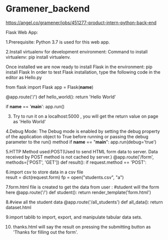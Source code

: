 # Gramener_backend
https://angel.co/gramener/jobs/451277-product-intern-python-back-end


Flask Web App:

1.Prerequisite:
Python 3.7 is used for this web app.

2.Install virtualenv for development environment:
Command to install virtualenv: pip install virtualenv.

Once installed we are now ready to install Flask in the environment: pip install Flask
In order to test Flask installation, type the following code in the editor as Hello.py

from flask import Flask
app = Flask(__name__)

@app.route('/')
def hello_world():
   return 'Hello World’

if __name__ == '__main__':
   app.run()
   
3. Try to run it on a localhost:5000 , you will get the return value on page as 'Hello World'   

4.Debug Mode:
The Debug mode is enabled by setting the debug property of the application object to True before running or passing the debug parameter to the run() method
if __name__ == "__main__":
    app.run(debug='true')

5.HTTP Method used:POST(Used to send HTML form data to server. Data received by POST method is not cached by server.)
@app.route('/form', methods=['POST', 'GET'])
def result():
    if request.method == 'POST':

 6.import csv to store data in a csv file    
          result = dict(request.form)
        fp = open("students.csv", "a")
        
 7.form.html file is created to get the data from user :
 #student will the form here
 @app.route('/')
def student():
     return render_template('form.html')
 
 8.#view all the student data
@app.route('/all_students')
def all_data():
    return dataset.html
 
 9.import tablib to import, export, and manipulate tabular data sets.
 
 10. thanks.html will say the result on pressing the submitting button as 'Thanks for filling out the form'.

  

